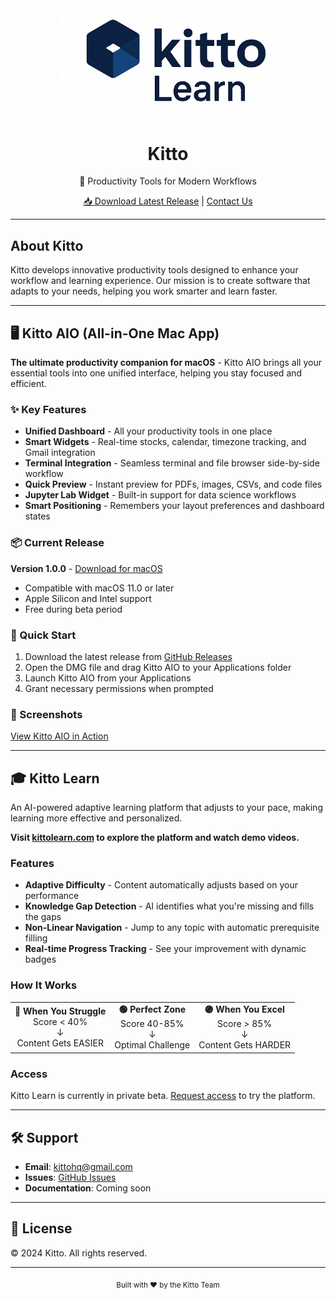 <div align="center">
  <img src="assets/kitto-simple.png" alt="Kitto" width="350">
  <br><br>
  <h1>Kitto</h1>
  <p>🔷 Productivity Tools for Modern Workflows</p>
  
  <p>
    <a href="https://github.com/kittohq/kitto/releases/latest">📥 Download Latest Release</a> | 
    <a href="mailto:kittohq@gmail.com">Contact Us</a>
  </p>
</div>

---

## About Kitto

Kitto develops innovative productivity tools designed to enhance your workflow and learning experience. Our mission is to create software that adapts to your needs, helping you work smarter and learn faster.

---

## 🖥️ Kitto AIO (All-in-One Mac App)

**The ultimate productivity companion for macOS** - Kitto AIO brings all your essential tools into one unified interface, helping you stay focused and efficient.

### ✨ Key Features

- **Unified Dashboard** - All your productivity tools in one place
- **Smart Widgets** - Real-time stocks, calendar, timezone tracking, and Gmail integration
- **Terminal Integration** - Seamless terminal and file browser side-by-side workflow
- **Quick Preview** - Instant preview for PDFs, images, CSVs, and code files
- **Jupyter Lab Widget** - Built-in support for data science workflows
- **Smart Positioning** - Remembers your layout preferences and dashboard states

### 📦 Current Release

**Version 1.0.0** - [Download for macOS](https://github.com/kittohq/kitto/releases/latest)

- Compatible with macOS 11.0 or later
- Apple Silicon and Intel support
- Free during beta period

### 🚀 Quick Start

1. Download the latest release from [GitHub Releases](https://github.com/kittohq/kitto/releases/latest)
2. Open the DMG file and drag Kitto AIO to your Applications folder
3. Launch Kitto AIO from your Applications
4. Grant necessary permissions when prompted

### 📸 Screenshots

[View Kitto AIO in Action](https://imgur.com/a/ke5HMoM)

---

## 🎓 Kitto Learn

An AI-powered adaptive learning platform that adjusts to your pace, making learning more effective and personalized.

**Visit [kittolearn.com](http://kittolearn.com) to explore the platform and watch demo videos.**

### Features

- **Adaptive Difficulty** - Content automatically adjusts based on your performance
- **Knowledge Gap Detection** - AI identifies what you're missing and fills the gaps
- **Non-Linear Navigation** - Jump to any topic with automatic prerequisite filling
- **Real-time Progress Tracking** - See your improvement with dynamic badges

### How It Works

<div align="center">
  <table>
    <tr>
      <td align="center">
        <strong>🔴 When You Struggle</strong><br/>
        Score < 40%<br/>
        ↓<br/>
        Content Gets EASIER
      </td>
      <td align="center">
        <strong>🟢 Perfect Zone</strong><br/>
        Score 40-85%<br/>
        ↓<br/>
        Optimal Challenge
      </td>
      <td align="center">
        <strong>🟣 When You Excel</strong><br/>
        Score > 85%<br/>
        ↓<br/>
        Content Gets HARDER
      </td>
    </tr>
  </table>
</div>

### Access

Kitto Learn is currently in private beta. [Request access](mailto:kittohq@gmail.com?subject=Request%20Demo%20Access%20for%20Kitto%20Learn) to try the platform.

---

## 🛠️ Support

- **Email**: kittohq@gmail.com
- **Issues**: [GitHub Issues](https://github.com/kittohq/kitto/issues)
- **Documentation**: Coming soon

---

## 📄 License

© 2024 Kitto. All rights reserved.

---

<div align="center">
  <sub>Built with ❤️ by the Kitto Team</sub>
</div>